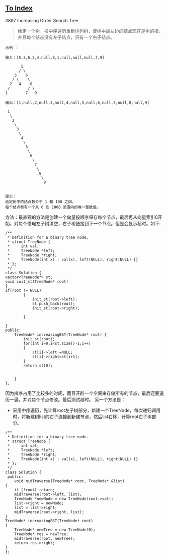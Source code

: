 [To Index](/index.md)
---
#897 Increasing Order Search Tree

> 给定一个树，按中序遍历重新排列树，使树中最左边的结点现在是树的根，并且每个结点没有左子结点，只有一个右子结点。


```
示例 ：

输入：[5,3,6,2,4,null,8,1,null,null,null,7,9]

       5
      / \
    3    6
   / \    \
  2   4    8
 /        / \
1        7   9

输出：[1,null,2,null,3,null,4,null,5,null,6,null,7,null,8,null,9]

 1
  \
   2
    \
     3
      \
       4
        \
         5
          \
           6
            \
             7
              \
               8
                \
                 9


提示：
给定树中的结点数介于 1 和 100 之间。
每个结点都有一个从 0 到 1000 范围内的唯一整数值。
```

方法：最直观的方法是创建一个向量按顺序保存每个节点，最后再从向量索引0开始，对每个借电左子树清空，右子树链接到下一个节点。但是会显示超时。如下:

```
/**
 * Definition for a binary tree node.
 * struct TreeNode {
 *     int val;
 *     TreeNode *left;
 *     TreeNode *right;
 *     TreeNode(int x) : val(x), left(NULL), right(NULL) {}
 * };
 */
class Solution {
vector<TreeNode*> st;
void init_st(TreeNode* root)
{
if(root != NULL)
        {
            init_st(root->left);
            st.push_back(root);
            init_st(root->right);

        }

}
public:
    TreeNode* increasingBST(TreeNode* root) {
        init_st(root);
        for(int i=0;i<st.size()-1;i++)
        {
            st[i]->left =NULL;
            st[i]->right=st[i+1];
        }
        return st[0];


    }
};
```
因为排序占用了比较多的时间，而且开辟一个空间来存储所有的节点，最后还要遍历一遍，并对每个节点修改。最后测试超时。
另一个方法是：
- 采用中序遍历，先计算root左子树部分，新建一个TreeNode，每次递归调用时，将新建树list的右子连接到新建节点，然后list右移，计算root右子树部分。

```
/**
 * Definition for a binary tree node.
 * struct TreeNode {
 *     int val;
 *     TreeNode *left;
 *     TreeNode *right;
 *     TreeNode(int x) : val(x), left(NULL), right(NULL) {}
 * };
 */
class Solution {
 public:
    void midTraverse(TreeNode* root, TreeNode* &list)
{
	if (!root) return;
	midTraverse(root->left, list);
	TreeNode *newNode = new TreeNode(root->val);
	list->right = newNode;
	list = list->right;
	midTraverse(root->right, list);
}
TreeNode* increasingBST(TreeNode* root)
{
	TreeNode* newTree = new TreeNode(0);
	TreeNode* res = newTree;
	midTraverse(root, newTree);
	return res->right;
}
};
```
